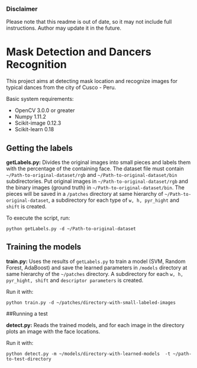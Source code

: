 ### Disclaimer
Please note that this readme is out of date, so it may not include full instructions. Author may update it in the future.

# Mask Detection and Dancers Recognition

This project aims at detecting mask location and recognize images for typical dances from the city of Cusco - Peru.

Basic system requirements:
- OpenCV  3.0.0 or greater
- Numpy 1.11.2               
- Scikit-image 0.12.3
- Scikit-learn 0.18

##  Getting the labels

**getLabels.py:** Divides the original images into small pieces and labels them with the percentage of the containing face. The dataset file must contain `~/Path-to-original-dataset/rgb` and `~/Path-to-original-dataset/bin` subdirectories. Put original images in `~/Path-to-original-dataset/rgb` and the binary images (ground truth) in `~/Path-to-original-dataset/bin`. The pieces will be saved in a `/patches` directory at same hierarchy
of `~/Path-to-original-dataset`, a subdirectory for each type of `w, h, pyr_hight` and `shift` is created. 

To execute the script, run:

`python getLabels.py -d ~/Path-to-original-dataset`

## Training the models

**train.py:** Uses the results of `getLabels.py` to train a model (SVM, Random Forest, AdaBoost) and save the learned parameters in `/models` directory at same hierarchy of the `~/patches` directory. A subdirectory for each `w, h, pyr_hight, shift` and `descriptor parameters` is created. 

Run it with:

`python train.py -d ~/patches/directory-with-small-labeled-images`

##Running a test

**detect.py:** Reads the trained models, and for each image in the directory plots an image with the face locations. 

Run it with:

`python detect.py -m ~/models/directory-with-learned-models  -t ~/path-to-test-directory`

